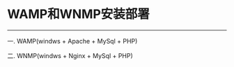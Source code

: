 # WAMP和WNMP安装部署

---

一. WAMP\(windws + Apache + MySql + PHP\)

二. WNMP\(windws + Nginx + MySql + PHP\)

